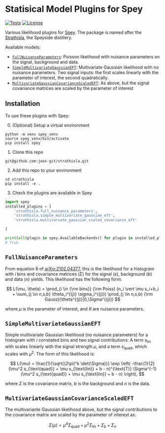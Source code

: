 # Statisical Model Plugins for Spey

[![Tests](https://github.com/joes-git/strathisla/actions/workflows/tests.yml/badge.svg)](https://github.com/joes-git/strathisla/actions/workflows/tests.yml)
[![License](https://img.shields.io/github/license/joes-git/strathisla.svg)](https://github.com/joes-git/strathisla/blob/main/LICENSE)

Various likelihood plugins for [Spey](https://github.com/SpeysideHEP/spey). The package is named after the [Strathisla](https://en.wikipedia.org/wiki/Strathisla_distillery), the Speyside distillery.

Available models:

- [`FullNuisanceParameters`](#fullnuisanceparameters): Poisson likelihood with nuisance parameters on the signal, background and data.
- [`SimpleMultivariateGaussianEFT`](#simplemultivariategaussianeft): Multivariate Gaussian likelihood with no nuisance parameters. Two signal inputs: the first scales linearly with the parameter of interest, the second quadratically.
- [`MultivariateGaussianCovarianceScaledEFT`](#multivariategaussiancovariancescaledeft): As above, but the signal covariance matrices are scaled by the parameter of interest

## Installation

To use these plugins with Spey:

0. (Optional) Setup a virtual environment
```
python -m venv spey_venv
source spey_venv/bin/activate
pip install spey
```

1. Clone this repo
```
git@github.com:joes-git/strathisla.git
```

2. Add this repo to your environment
```
cd strathisla
pip install -e .
```

3. Check the plugins are available in Spey
```python
import spey
installed_plugins = [
    'strathisla.full_nuisance_parameters',
    'strathisla.simple_multivariate_gaussian_eft',
    'strathisla.multivariate_gaussian_scaled_covariance_eft'

]

print(all(plugin in spey.AvailableBackends() for plugin in installed_plugins))
# True
```
 
## `FullNuisanceParameters` 

From equation 8 of [arXiv:2102.04377](https://arxiv.org/pdf/2102.04377.pdf), this is the likelihood for a histogram with $i$ bins and covariance matrices ($\Sigma$) for the signal ($s$), background ($b$) and data ($n$) yields. This likelihood has the following form:

$$
L(\mu, \theta) = 
\prod_{i \in {\rm bins}} 
{\rm Poiss}
(n_i \vert \mu s_i+b_i + \sum_{j \in n,s,b}  \theta_i^{(j)} \sigma_i^{(j)})
\prod_{j \in n,s,b} 
{\rm Gauss}(\theta^{(j)}|0,\Sigma^{(j)})
$$

where $\mu$ is the parameter of interest, and $\theta$ are nuisance parameters.

## `SimpleMultivariateGaussianEFT`

Simple multivariate Gaussian likelihood (no nuisance parameters) for a histogram with $i$ correlated bins and two signal contributions: A term $s_{\text{lin}}$ with scales linearly with the signal strength $\mu$, and a term $s_{\text{quad}}$, which scales with $\mu^2$. The form of this likelihood is:

$$
L(\mu) = 
\frac{1}{\sqrt{(2\pi)^k \det(\Sigma)}}
\exp \left( -\frac{1}{2} (\mu^2 s_{\text{quad}} + \mu s_{\text{lin}} + b - n)^{\text{T}} \Sigma^{-1} (\mu^2 s_{\text{quad}} + \mu s_{\text{lin}} + b - n) \right),
$$

where $\Sigma$ is the covariance matrix, $b$ is the background and $n$ is the data.

## `MultivariateGaussianCovarianceScaledEFT`

The multivariante Gaussian likelihood above, but the signal contributions to the covariance matrix are scaled by the parameter of interest as:

$$
\Sigma(\mu) = \mu^4 \Sigma_{\text{quad}} + \mu^2 \Sigma_{\text{lin}} + \Sigma_b + \Sigma_n
$$
